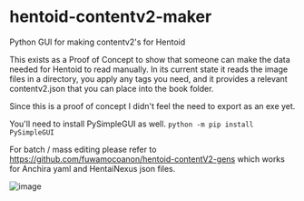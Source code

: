 # hentoid-contentv2-maker
Python GUI for making contentv2's for Hentoid

This exists as a Proof of Concept to show that someone can make the data needed for Hentoid to read manually. In its current state it reads the image files in a directory, you apply any tags you need, and it provides a relevant contentv2.json that you can place into the book folder.

Since this is a proof of concept I didn't feel the need to export as an exe yet. 

You'll need to install PySimpleGUI as well. ```python -m pip install PySimpleGUI```

For batch / mass editing please refer to https://github.com/fuwamocoanon/hentoid-contentV2-gens which works for Anchira yaml and HentaiNexus json files.

![image](https://github.com/user-attachments/assets/38773586-0e08-424b-b036-d505bf25198b)
